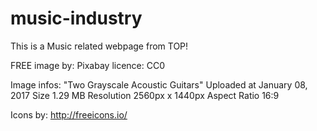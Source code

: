 # music-industry
This is a Music related webpage from TOP!


FREE image by: Pixabay 
licence: CC0

Image infos:
"Two Grayscale Acoustic Guitars"
Uploaded at January 08, 2017
Size	1.29 MB
Resolution	2560px x 1440px
Aspect Ratio	16:9

Icons by: http://freeicons.io/
